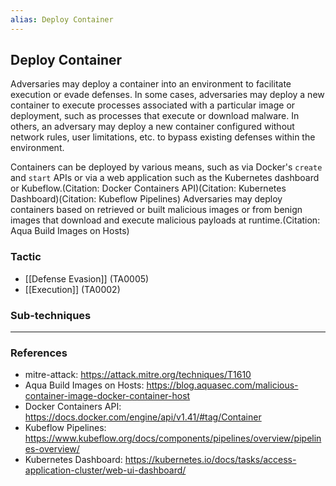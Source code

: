 ```yaml
---
alias: Deploy Container
---
```


## Deploy Container

Adversaries may deploy a container into an environment to facilitate execution or evade defenses. In some cases, adversaries may deploy a new container to execute processes associated with a particular image or deployment, such as processes that execute or download malware. In others, an adversary may deploy a new container configured without network rules, user limitations, etc. to bypass existing defenses within the environment.

Containers can be deployed by various means, such as via Docker's <code>create</code> and <code>start</code> APIs or via a web application such as the Kubernetes dashboard or Kubeflow.(Citation: Docker Containers API)(Citation: Kubernetes Dashboard)(Citation: Kubeflow Pipelines) Adversaries may deploy containers based on retrieved or built malicious images or from benign images that download and execute malicious payloads at runtime.(Citation: Aqua Build Images on Hosts)


### Tactic

- [[Defense Evasion]] (TA0005)
- [[Execution]] (TA0002)

### Sub-techniques


---
### References

- mitre-attack: https://attack.mitre.org/techniques/T1610
- Aqua Build Images on Hosts: https://blog.aquasec.com/malicious-container-image-docker-container-host
- Docker Containers API: https://docs.docker.com/engine/api/v1.41/#tag/Container
- Kubeflow Pipelines: https://www.kubeflow.org/docs/components/pipelines/overview/pipelines-overview/
- Kubernetes Dashboard: https://kubernetes.io/docs/tasks/access-application-cluster/web-ui-dashboard/
